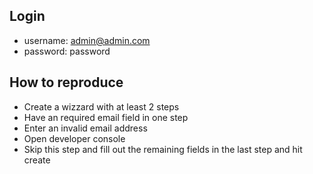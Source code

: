 ## Login

-   username: admin@admin.com
-   password: password

## How to reproduce

-   Create a wizzard with at least 2 steps
-   Have an required email field in one step
-   Enter an invalid email address
-   Open developer console
-   Skip this step and fill out the remaining fields in the last step and hit create
